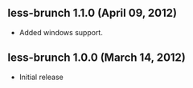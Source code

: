 ## less-brunch 1.1.0 (April 09, 2012)
* Added windows support.

## less-brunch 1.0.0 (March 14, 2012)
* Initial release
